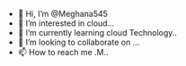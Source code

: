 - 👋 Hi, I’m @Meghana545
- 👀 I’m interested in cloud...
- 🌱 I’m currently learning cloud Technology..
- 💞️ I’m looking to collaborate on ...
- 📫 How to reach me .M..

<!---
Meghana545/Meghana545 is a ✨ special ✨ repository because its `README.md` (this file) appears on your GitHub profile.
You can click the Preview link to take a look at your changes.
--->
